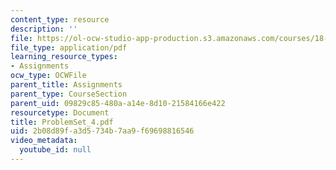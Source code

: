 ```yaml
---
content_type: resource
description: ''
file: https://ol-ocw-studio-app-production.s3.amazonaws.com/courses/18-04-complex-variables-with-applications-fall-1999/2b08d89fa3d5734b7aa9f69698816546_ProblemSet_4.pdf
file_type: application/pdf
learning_resource_types:
- Assignments
ocw_type: OCWFile
parent_title: Assignments
parent_type: CourseSection
parent_uid: 09829c85-480a-a14e-8d10-21584166e422
resourcetype: Document
title: ProblemSet_4.pdf
uid: 2b08d89f-a3d5-734b-7aa9-f69698816546
video_metadata:
  youtube_id: null
---
```

